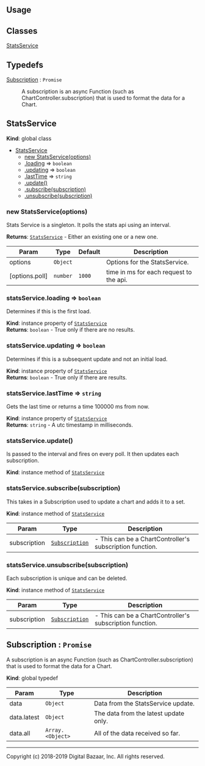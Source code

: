 ## Usage

## Classes

<dl>
<dt><a href="#StatsService">StatsService</a></dt>
<dd></dd>
</dl>

## Typedefs

<dl>
<dt><a href="#Subscription">Subscription</a> : <code>Promise</code></dt>
<dd><p>A subscription is an async Function (such as ChartController.subscription)
that is used to format the data for a Chart.</p>
</dd>
</dl>

<a name="StatsService"></a>

## StatsService
**Kind**: global class  

* [StatsService](#StatsService)
    * [new StatsService(options)](#new_StatsService_new)
    * [.loading](#StatsService+loading) ⇒ <code>boolean</code>
    * [.updating](#StatsService+updating) ⇒ <code>boolean</code>
    * [.lastTime](#StatsService+lastTime) ⇒ <code>string</code>
    * [.update()](#StatsService+update)
    * [.subscribe(subscription)](#StatsService+subscribe)
    * [.unsubscribe(subscription)](#StatsService+unsubscribe)

<a name="new_StatsService_new"></a>

### new StatsService(options)
Stats Service is a singleton.
It polls the stats api using an interval.

**Returns**: [<code>StatsService</code>](#StatsService) - Either an existing one or a new one.  

| Param | Type | Default | Description |
| --- | --- | --- | --- |
| options | <code>Object</code> |  | Options for the StatsService. |
| [options.poll] | <code>number</code> | <code>1000</code> | time in ms for each request to the api. |

<a name="StatsService+loading"></a>

### statsService.loading ⇒ <code>boolean</code>
Determines if this is the first load.

**Kind**: instance property of [<code>StatsService</code>](#StatsService)  
**Returns**: <code>boolean</code> - True only if there are no results.  
<a name="StatsService+updating"></a>

### statsService.updating ⇒ <code>boolean</code>
Determines if this is a subsequent update and not an initial load.

**Kind**: instance property of [<code>StatsService</code>](#StatsService)  
**Returns**: <code>boolean</code> - True only if there are results.  
<a name="StatsService+lastTime"></a>

### statsService.lastTime ⇒ <code>string</code>
Gets the last time or returns a time 100000 ms from now.

**Kind**: instance property of [<code>StatsService</code>](#StatsService)  
**Returns**: <code>string</code> - A utc timestamp in milliseconds.  
<a name="StatsService+update"></a>

### statsService.update()
Is passed to the interval and fires on every poll.
It then updates each subscription.

**Kind**: instance method of [<code>StatsService</code>](#StatsService)  
<a name="StatsService+subscribe"></a>

### statsService.subscribe(subscription)
This takes in a Subscription used to update a chart and adds it to a set.

**Kind**: instance method of [<code>StatsService</code>](#StatsService)  

| Param | Type | Description |
| --- | --- | --- |
| subscription | [<code>Subscription</code>](#Subscription) | - This can be a ChartController's subscription function. |

<a name="StatsService+unsubscribe"></a>

### statsService.unsubscribe(subscription)
Each subscription is unique and can be deleted.

**Kind**: instance method of [<code>StatsService</code>](#StatsService)  

| Param | Type | Description |
| --- | --- | --- |
| subscription | [<code>Subscription</code>](#Subscription) | - This can be a ChartController's subscription function. |

<a name="Subscription"></a>

## Subscription : <code>Promise</code>
A subscription is an async Function (such as ChartController.subscription)
that is used to format the data for a Chart.

**Kind**: global typedef  

| Param | Type | Description |
| --- | --- | --- |
| data | <code>Object</code> | Data from the StatsService update. |
| data.latest | <code>Object</code> | The data from the latest update only. |
| data.all | <code>Array.&lt;Object&gt;</code> | All of the data received so far. |


---
Copyright (c) 2018-2019 Digital Bazaar, Inc. All rights reserved.
